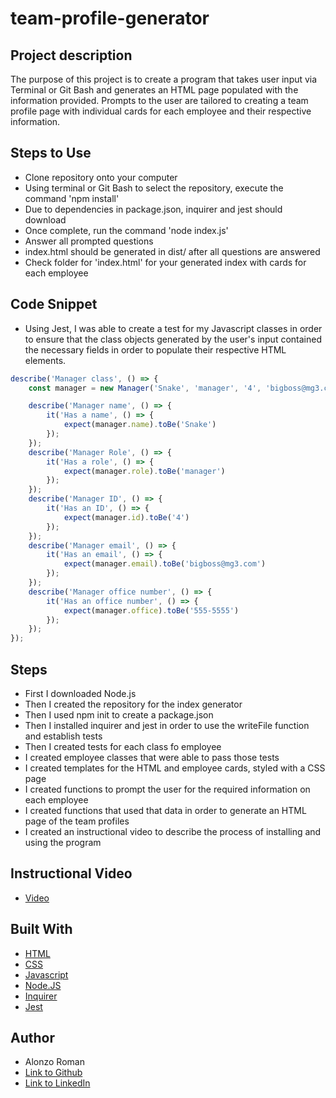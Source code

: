# team-profile-generator

## Project description 
The purpose of this project is to create a program that takes user input via Terminal or Git Bash and generates an HTML page populated with the information provided. Prompts to the user are tailored to creating a team profile page with individual cards for each employee and their respective information. 

## Steps to Use
- Clone repository onto your computer
- Using terminal or Git Bash to select the repository, execute the command 'npm install'
- Due to dependencies in package.json, inquirer and jest should download
- Once complete, run the command 'node index.js'
- Answer all prompted questions
- index.html should be generated in dist/ after all questions are answered
- Check folder for 'index.html' for your generated index with cards for each employee


## Code Snippet
- Using Jest, I was able to create a test for my Javascript classes in order to ensure that the class objects generated by the user's input contained the necessary fields in order to populate their respective HTML elements.

```Javascript
describe('Manager class', () => {
    const manager = new Manager('Snake', 'manager', '4', 'bigboss@mg3.com', '555-5555');

    describe('Manager name', () => {
        it('Has a name', () => {
            expect(manager.name).toBe('Snake')
        });
    });
    describe('Manager Role', () => {
        it('Has a role', () => {
            expect(manager.role).toBe('manager')
        });
    });
    describe('Manager ID', () => {
        it('Has an ID', () => {
            expect(manager.id).toBe('4')
        });
    });
    describe('Manager email', () => {
        it('Has an email', () => {
            expect(manager.email).toBe('bigboss@mg3.com')
        });
    });
    describe('Manager office number', () => {
        it('Has an office number', () => {
            expect(manager.office).toBe('555-5555')
        });
    });
});
```

## Steps

- First I downloaded Node.js
- Then I created the repository for the index generator
- Then I used npm init to create a package.json
- Then I installed inquirer and jest in order to use the writeFile function and establish tests
- Then I created tests for each class fo employee
- I created employee classes that were able to pass those tests
- I created templates for the HTML and employee cards, styled with a CSS page
- I created functions to prompt the user for the required information on each employee
- I created functions that used that data in order to generate an HTML page of the team profiles
- I created an instructional video to describe the process of installing and using the program

## Instructional Video

* [Video](https://watch.screencastify.com/v/wG2qRxJs9EXdpiNqEBjQ)

## Built With

* [HTML](https://developer.mozilla.org/en-US/docs/Web/HTML)
* [CSS](https://developer.mozilla.org/en-US/docs/Web/CSS)
* [Javascript](https://developer.mozilla.org/en-US/docs/Web/JavaScript)
* [Node.JS](https://nodejs.org/en/)
* [Inquirer](https://www.npmjs.com/package/inquirer)
* [Jest](https://jestjs.io/)


## Author
- Alonzo Roman
- [Link to Github](https://github.com/alonzofroman)
- [Link to LinkedIn](https://www.linkedin.com/)